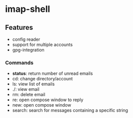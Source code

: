 

# imap-shell

## Features

  * config reader
  * support for multiple accounts
  * gpg-integration

### Commands

  * **status**: return number of unread emails
  * cd: change directory/account
  * ls: view list of emails
  * ./<uid>: view email
  * rm: delete email
  * re: open compose window to reply
  * new: open compose window
  * search: search for messages containing a specific string
